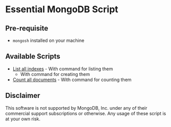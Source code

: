# Essential MongoDB Script

## Pre-requisite
- `mongosh` installed on your machine

## Available Scripts
- [List all indexes](./shells/list-all-indexes/README.md) - With command for listing them
  - With command for creating them
- [Count all documents](./shells/count-all-documents/README.md) - With command for counting them


## Disclaimer
This software is not supported by MongoDB, Inc. under any of their commercial support subscriptions or otherwise. Any usage of these script is at your own risk.